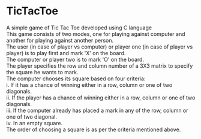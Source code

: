 # TicTacToe
A simple game of Tic Tac Toe developed using C language<br>
This game consists of two modes, one for playing against computer and another for playing against another person.<br>
The user (in case of player vs computer) or player one (in case of player vs player) is to play first and mark 'X' on the board.<br>
The computer or player two is to mark 'O' on the board.<br>
The player specifies the row and column number of a 3X3 matrix to specify the square he wants to mark.<br>
The computer chooses its square based on four criteria:<br>
i. If it has a chance of winning either in a row, column or one of two diagonals.<br>
ii. If the player has a chance of winning either in a row, column or one of two diagonals.<br>
iii. If the computer already has placed a mark in any of the row, column or one of two diagonal.<br>
iv. In an empty square.<br>
The order of choosing a square is as per the criteria mentioned above.
